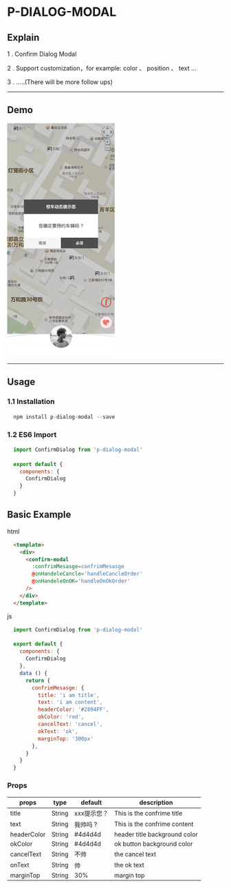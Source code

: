 # P-DIALOG-MODAL

## Explain
1 . Confirm Dialog Modal

2 . Support customization，for example: color 、 position 、 text ...

3 . .....(There will be more follow ups)

------

## Demo
<img src='./image/img_1.png' width='250'>

--------
## Usage
### 1.1 Installation
```javascript
  npm install p-dialog-modal --save
```
### 1.2 ES6 Import
```javascript
  import ConfirmDialog from 'p-dialog-modal'
  
  export default {
    components: {
      ConfirmDialog
    }
  }
```

## Basic Example
html
```html
  <template>
    <div>
      <confirm-modal 
        :confrimMesasge=confrimMesasge 
        @onHandeleCancle='handleCancleOrder' 
        @onHandeleOnOK='handleOnOkOrder'
      />
    </div>
  </template>
```

js
```javascript
  import ConfirmDialog from 'p-dialog-modal'

  export default {
    components: {
      ConfirmDialog
    },
    data () {
      return {
        confrimMesasge: {
          title: 'i am title',
          text: 'i am content',
          headerColor: '#2894FF',
          okColor: 'red',
          cancelText: 'cancel',
          okText: 'ok',
          marginTop: '300px'
        },
      }
    }
  }

```

### Props
props | type | default | description
---|---|---|---
title | String |  xxx提示您？ | This is the confrime title
text | String | 我帅吗 ? | This is the confrime content
headerColor | String | #4d4d4d | header title background color 
okColor | String | #4d4d4d | ok button background color
cancelText | String | 不帅 | the cancel text
onText | String | 帅 | the ok text
marginTop | String | 30% | margin top
